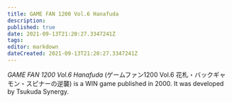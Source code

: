 ```yaml
---
title: GAME FAN 1200 Vol.6 Hanafuda
description: 
published: true
date: 2021-09-13T21:20:27.3347241Z 
tags: 
editor: markdown
dateCreated: 2021-09-13T21:20:27.3347241Z
---
```

_GAME FAN 1200 Vol.6 Hanafuda_ (<span lang='ja'>ゲームファン1200 Vol.6 花札・バックギャモン・スピナーの逆襲</span>) is a WIN game published in 2000.
It was developed by Tsukuda Synergy.

